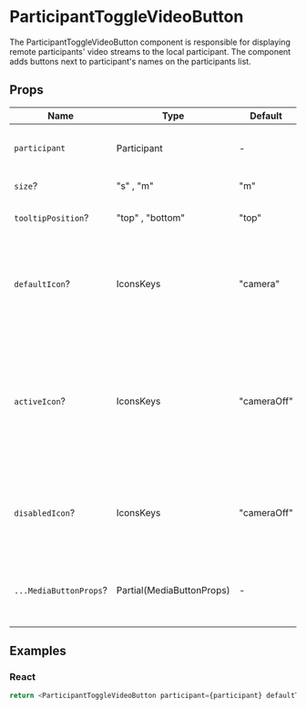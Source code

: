 # ParticipantToggleVideoButton

The ParticipantToggleVideoButton component is responsible for displaying remote participants' video streams to the local participant. The component adds buttons next to participant's names on the participants list.

## Props

| Name                   | Type                      | Default     | Description                                                                                                          |
| ---------------------- | ------------------------- | ----------- | -------------------------------------------------------------------------------------------------------------------- |
| `participant`          | Participant               | -           | The object of the selected participant.                                                                              |
| `size`?                | "s" , "m"                 | "m"         | The size of the button.                                                                                              |
| `tooltipPosition`?     | "top" , "bottom"          | "top"       | The position of the tooltip.                                                                                         |
| `defaultIcon`?         | IconsKeys                 | "camera"    | The icon displayed on the button when a participant video is displayed.                                              |
| `activeIcon`?          | IconsKeys                 | "cameraOff" | The icon displayed on the button when a participant's video is disabled and not displayed for the local participant. |
| `disabledIcon`?        | IconsKeys                 | "cameraOff" | The icon displayed on the button when the button is disabled.                                                        |
| `...MediaButtonProps`? | Partial(MediaButtonProps) | -           | Props that will be passed to the root of the button element.                                                         |

## Examples

### React

```javascript
return <ParticipantToggleVideoButton participant={participant} defaultTooltipText="Camera off" />;
```
